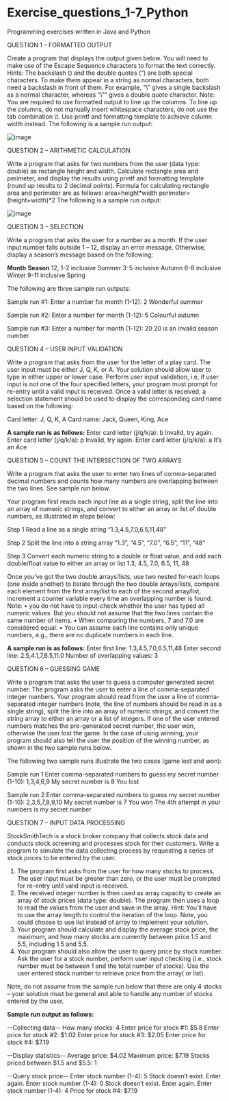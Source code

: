 # Exercise_questions_1-7_Python
Programming exercises written in Java and Python

QUESTION 1 – FORMATTED OUTPUT

Create a program that displays the output given below. You will need to make use of the Escape Sequence characters to format the text correctly.
Hints: The backslash (\) and the double quotes (“) are both special characters. To make them appear in a string as normal characters, both need a backslash in front of them. For example, “\\” gives a single backslash as a normal character, whereas “\”” gives a double quote character.
Note: You are required to use formatted output to line up the columns. To line up the columns, do not manually insert whitespace characters, do not use the tab combination \t. Use printf and formatting template to achieve column width instead.
The following is a sample run output:

![image](https://user-images.githubusercontent.com/72170460/160956434-b77d68c9-351a-438e-a194-326ffb627304.png)

QUESTION 2 – ARITHMETIC CALCULATION

Write a program that asks for two numbers from the user (data type: double) as rectangle height and width. Calculate rectangle area and perimeter, and display the results using printf and formatting template (round up results to 2 decimal points).
Formula for calculating rectangle area and perimeter are as follows:
area=height*width
perimeter=(height+width)*2
The following is a sample run output:

![image](https://user-images.githubusercontent.com/72170460/160956566-68218e99-fcda-45eb-b7a1-f947046cfa52.png)

QUESTION 3 – SELECTION

Write a program that asks the user for a number as a month. If the user input number falls outside 1 – 12, display an error message. Otherwise, display a season’s message based on the following:

**Month**               **Season**
12, 1-2 inclusive         Summer
3-5 inclusive             Autumn
6-8 inclusive             Winter
9-11 inclusive            Spring

The following are three sample run outputs:

Sample run #1:
Enter a number for month (1-12): 2
Wonderful summer

Sample run #2:
Enter a number for month (1-12): 5
Colourful autumn

Sample run #3:
Enter a number for month (1-12): 20
20 is an invalid season number


QUESTION 4 – USER INPUT VALIDATION

Write a program that asks from the user for the letter of a play card. The user input must be either J, Q, K, or A. Your solution should allow user to type in either upper or lower case. Perform user input validation, i.e, if user input is not one of the four specified letters, your program must prompt for re-entry until a valid input is received. Once a valid letter is received, a selection statement should be used to display the corresponding card name based on the following:

Card letter: J, Q, K, A
Card name: Jack, Queen, King, Ace

**A sample run is as follows:**
Enter card letter (j/q/k/a): b
Invalid, try again.
Enter card letter (j/q/k/a): p
Invalid, try again.
Enter card letter (j/q/k/a): a
It’s an Ace


QUESTION 5 – COUNT THE INTERSECTION OF TWO ARRAYS

Write a program that asks the user to enter two lines of comma-separated decimal numbers and counts how many numbers are overlapping between the two lines. See sample run below.

Your program first reads each input line as a single string, split the line into an array of numeric strings, and convert to either an array or list of double numbers, as illustrated in steps below:

Step 1
Read a line as a single string
“1.3,4.5,7.0,6.5,11,48”

Step 2
Split the line into a string array
“1.3”, “4.5”, “7.0”, “6.5”, “11”, “48”

Step 3
Convert each numeric string to a double or float value, and add each double/float value to either an array or list
1.3, 4.5, 7.0, 6.5, 11, 48

Once you’ve got the two double arrays/lists, use two nested for-each loops (one inside another) to iterate through the two double arrays/lists, compare each element from the first array/list to each of the second array/list, increment a counter variable every time an overlapping number is found.
Note:
• you do not have to input-check whether the user has typed all numeric values. But you should not assume that the two lines contain the same number of items.
• When comparing the numbers, 7 and 7.0 are considered equal.
• You can assume each line contains only unique numbers, e.g., there are no duplicate numbers in each line.

**A sample run is as follows:**
Enter first line: 1.3,4.5,7.0,6.5,11,48
Enter second line: 2.5,4.1,7,6.5,11.0
Number of overlapping values: 3


QUESTION 6 – GUESSING GAME

Write a program that asks the user to guess a computer generated secret number. The program asks the user to enter a line of comma-separated integer numbers. Your program should read from the user a line of comma-separated integer numbers (note, the line of numbers should be read in as a single string), split the line into an array of numeric strings, and convert the string array to either an array or a list of integers. If one of the user entered numbers matches the pre-generated secret number, the user won, otherwise the user lost the game. In the case of using winning, your program should also tell the user the position of the winning number, as shown in the two sample runs below.

The following two sample runs illustrate the two cases (game lost and won):

Sample run 1
Enter comma-separated numbers to guess my secret number (1-10): 1,3,4,6,9
My secret number is 8
You lost

Sample run 2
Enter comma-separated numbers to guess my secret number (1-10): 2,3,5,7,8,9,10
My secret number is 7
You won
The 4th attempt in your numbers is my secret number


QUESTION 7 – INPUT DATA PROCESSING

StockSmithTech is a stock broker company that collects stock data and conducts stock screening and processes stock for their customers. Write a program to simulate the data collecting process by requesting a series of stock prices to be entered by the user.

1. The program first asks from the user for how many stocks to process. The user input must be greater than zero, or the user must be prompted for re-entry until valid input is received.
2. The received integer number is then used as array capacity to create an array of stock prices (data type: double). The program then uses a loop to read the values from the user and save in the array. Hint: You’ll have to use the array length to control the iteration of the loop. Note, you could choose to use list instead of array to implement your solution.
3. Your program should calculate and display the average stock price, the maximum, and how many stocks are currently between price 1.5 and 5.5, including 1.5 and 5.5.
4. Your program should also allow the user to query price by stock number. Ask the user for a stock number, perform user input checking (i.e., stock number must be between 1 and the total number of stocks). Use the user entered stock number to retrieve price from the array( or list).

Note, do not assume from the sample run below that there are only 4 stocks – your solution must be general and able to handle any number of stocks entered by the user.

**Sample run output as follows:**

--Collecting data--
How many stocks: 4
Enter price for stock #1: $5.8
Enter price for stock #2: $1.02
Enter price for stock #3: $2.05
Enter price for stock #4: $7.19

--Display statistics--
Average price: $4.02
Maximum price: $7.19
Stocks priced between $1.5 and $5.5: 1

--Query stock price--
Enter stock number (1-4): 5
Stock doesn’t exist. Enter again.
Enter stock number (1-4): 0
Stock doesn’t exist. Enter again.
Enter stock number (1-4): 4
Price for stock #4: $7.19
